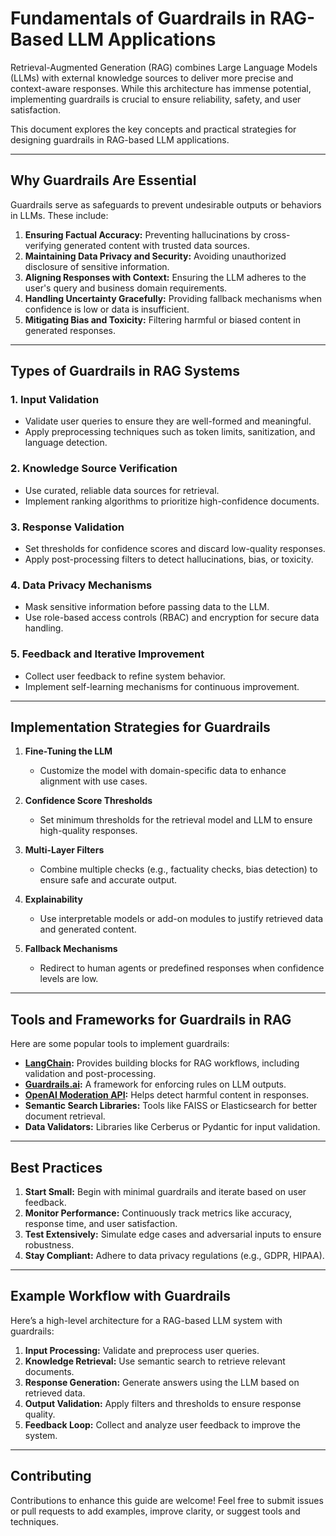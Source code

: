 
# Fundamentals of Guardrails in RAG-Based LLM Applications

[](https://github.com/AnandJVishwakarma/Gaurdrails-for-RAG-Pipeline#fundamentals-of-guardrails-in-rag-based-llm-applications)

Retrieval-Augmented Generation (RAG) combines Large Language Models (LLMs) with external knowledge sources to deliver more precise and context-aware responses. While this architecture has immense potential, implementing guardrails is crucial to ensure reliability, safety, and user satisfaction.

This document explores the key concepts and practical strategies for designing guardrails in RAG-based LLM applications.

----------

## Why Guardrails Are Essential

[](https://github.com/AnandJVishwakarma/Gaurdrails-for-RAG-Pipeline#why-guardrails-are-essential)

Guardrails serve as safeguards to prevent undesirable outputs or behaviors in LLMs. These include:

1.  **Ensuring Factual Accuracy:**  Preventing hallucinations by cross-verifying generated content with trusted data sources.
2.  **Maintaining Data Privacy and Security:**  Avoiding unauthorized disclosure of sensitive information.
3.  **Aligning Responses with Context:**  Ensuring the LLM adheres to the user's query and business domain requirements.
4.  **Handling Uncertainty Gracefully:**  Providing fallback mechanisms when confidence is low or data is insufficient.
5.  **Mitigating Bias and Toxicity:**  Filtering harmful or biased content in generated responses.

----------

## Types of Guardrails in RAG Systems

[](https://github.com/AnandJVishwakarma/Gaurdrails-for-RAG-Pipeline#types-of-guardrails-in-rag-systems)

### 1. Input Validation

[](https://github.com/AnandJVishwakarma/Gaurdrails-for-RAG-Pipeline#1-input-validation)

-   Validate user queries to ensure they are well-formed and meaningful.
-   Apply preprocessing techniques such as token limits, sanitization, and language detection.

### 2. Knowledge Source Verification

[](https://github.com/AnandJVishwakarma/Gaurdrails-for-RAG-Pipeline#2-knowledge-source-verification)

-   Use curated, reliable data sources for retrieval.
-   Implement ranking algorithms to prioritize high-confidence documents.

### 3. Response Validation

[](https://github.com/AnandJVishwakarma/Gaurdrails-for-RAG-Pipeline#3-response-validation)

-   Set thresholds for confidence scores and discard low-quality responses.
-   Apply post-processing filters to detect hallucinations, bias, or toxicity.

### 4. Data Privacy Mechanisms

[](https://github.com/AnandJVishwakarma/Gaurdrails-for-RAG-Pipeline#4-data-privacy-mechanisms)

-   Mask sensitive information before passing data to the LLM.
-   Use role-based access controls (RBAC) and encryption for secure data handling.

### 5. Feedback and Iterative Improvement

[](https://github.com/AnandJVishwakarma/Gaurdrails-for-RAG-Pipeline#5-feedback-and-iterative-improvement)

-   Collect user feedback to refine system behavior.
-   Implement self-learning mechanisms for continuous improvement.

----------

## Implementation Strategies for Guardrails

[](https://github.com/AnandJVishwakarma/Gaurdrails-for-RAG-Pipeline#implementation-strategies-for-guardrails)

1.  **Fine-Tuning the LLM**
    
    -   Customize the model with domain-specific data to enhance alignment with use cases.
2.  **Confidence Score Thresholds**
    
    -   Set minimum thresholds for the retrieval model and LLM to ensure high-quality responses.
3.  **Multi-Layer Filters**
    
    -   Combine multiple checks (e.g., factuality checks, bias detection) to ensure safe and accurate output.
4.  **Explainability**
    
    -   Use interpretable models or add-on modules to justify retrieved data and generated content.
5.  **Fallback Mechanisms**
    
    -   Redirect to human agents or predefined responses when confidence levels are low.

----------

## Tools and Frameworks for Guardrails in RAG

[](https://github.com/AnandJVishwakarma/Gaurdrails-for-RAG-Pipeline#tools-and-frameworks-for-guardrails-in-rag)

Here are some popular tools to implement guardrails:

-   **[LangChain](https://www.langchain.com/):**  Provides building blocks for RAG workflows, including validation and post-processing.
-   **[Guardrails.ai](https://www.guardrails.ai/):**  A framework for enforcing rules on LLM outputs.
-   **[OpenAI Moderation API](https://platform.openai.com/docs/guides/moderation):**  Helps detect harmful content in responses.
-   **Semantic Search Libraries:**  Tools like FAISS or Elasticsearch for better document retrieval.
-   **Data Validators:**  Libraries like Cerberus or Pydantic for input validation.

----------

## Best Practices

[](https://github.com/AnandJVishwakarma/Gaurdrails-for-RAG-Pipeline#best-practices)

1.  **Start Small:**  Begin with minimal guardrails and iterate based on user feedback.
2.  **Monitor Performance:**  Continuously track metrics like accuracy, response time, and user satisfaction.
3.  **Test Extensively:**  Simulate edge cases and adversarial inputs to ensure robustness.
4.  **Stay Compliant:**  Adhere to data privacy regulations (e.g., GDPR, HIPAA).

----------

## Example Workflow with Guardrails

[](https://github.com/AnandJVishwakarma/Gaurdrails-for-RAG-Pipeline#example-workflow-with-guardrails)

Here’s a high-level architecture for a RAG-based LLM system with guardrails:

1.  **Input Processing:**  Validate and preprocess user queries.
2.  **Knowledge Retrieval:**  Use semantic search to retrieve relevant documents.
3.  **Response Generation:**  Generate answers using the LLM based on retrieved data.
4.  **Output Validation:**  Apply filters and thresholds to ensure response quality.
5.  **Feedback Loop:**  Collect and analyze user feedback to improve the system.

----------

## Contributing

[](https://github.com/AnandJVishwakarma/Gaurdrails-for-RAG-Pipeline#contributing)

Contributions to enhance this guide are welcome! Feel free to submit issues or pull requests to add examples, improve clarity, or suggest tools and techniques.
